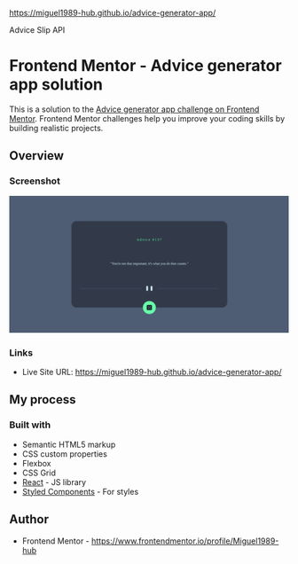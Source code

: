 https://miguel1989-hub.github.io/advice-generator-app/

Advice Slip API

# Frontend Mentor - Advice generator app solution

This is a solution to the [Advice generator app challenge on Frontend Mentor](https://www.frontendmentor.io/challenges/advice-generator-app-QdUG-13db). Frontend Mentor challenges help you improve your coding skills by building realistic projects.

## Overview


### Screenshot

![](./advice.png)

### Links

- Live Site URL:  https://miguel1989-hub.github.io/advice-generator-app/

## My process

### Built with

- Semantic HTML5 markup
- CSS custom properties
- Flexbox
- CSS Grid
- [React](https://reactjs.org/) - JS library
- [Styled Components](https://styled-components.com/) - For styles


## Author

- Frontend Mentor - https://www.frontendmentor.io/profile/Miguel1989-hub
